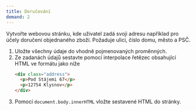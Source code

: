 ```yaml
---
title: Doručování
demand: 2
---
```


Vytvořte webovou stránku, kde uživatel zadá svoji adresu například pro účely doručení objednaného zboží. Požaduje ulici, číslo domu, město a PSČ.

1. Uložte všechny údaje do vhodně pojmenovaných proměnných.
1. Ze zadanách údajů sestavte pomocí interpolace řetězec obsahující HTML ve formátu jako níže
   ```html
   <div class="address">
     <p>Pod Stájemi 67</p>
     <p>12754 Klysnov</p>
   </div>
   ```
1. Pomocí `document.body.innerHTML` vložte sestavené HTML do stránky.
